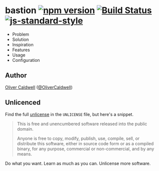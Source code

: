 # bastion [![npm version](https://badge.fury.io/js/bastion.svg)](https://badge.fury.io/js/bastion) [![Build Status](https://travis-ci.org/Olical/bastion.svg?branch=master)](https://travis-ci.org/Olical/bastion) [![js-standard-style](https://img.shields.io/badge/code%20style-standard-brightgreen.svg?style=flat)](https://github.com/feross/standard)

 * Problem
 * Solution
 * Inspiration
 * Features
 * Usage
 * Configuration

## Author

[Oliver Caldwell][author-site] ([@OliverCaldwell][author-twitter])

## Unlicenced

Find the full [unlicense][] in the `UNLICENSE` file, but here's a snippet.

>This is free and unencumbered software released into the public domain.
>
>Anyone is free to copy, modify, publish, use, compile, sell, or distribute this software, either in source code form or as a compiled binary, for any purpose, commercial or non-commercial, and by any means.

Do what you want. Learn as much as you can. Unlicense more software.

[webpack]: https://webpack.github.io/
[standard]: http://standardjs.com/index.html
[babel]: https://babeljs.io/
[unlicense]: http://unlicense.org/
[author-site]: http://oli.me.uk/
[author-twitter]: https://twitter.com/OliverCaldwell
[overwatch]: https://playoverwatch.com/
[bastion-img]: https://raw.githubusercontent.com/Olical/bastion/master/bastion.jpg
[bastion-example]: https://github.com/Olical/bastion-example
